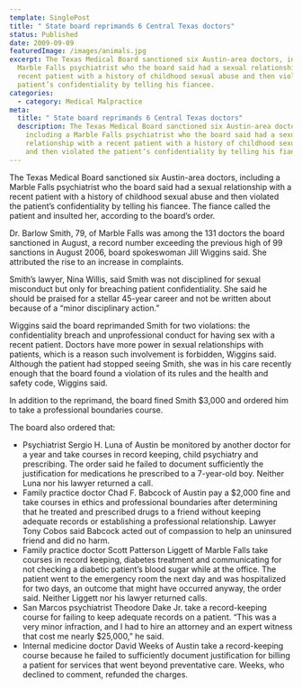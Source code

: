 ```yaml
---
template: SinglePost
title: " State board reprimands 6 Central Texas doctors"
status: Published
date: 2009-09-09
featuredImage: /images/animals.jpg
excerpt: The Texas Medical Board sanctioned six Austin-area doctors, including a
  Marble Falls psychiatrist who the board said had a sexual relationship with a
  recent patient with a history of childhood sexual abuse and then violated the
  patient’s confidentiality by telling his fiancee.
categories:
  - category: Medical Malpractice
meta:
  title: " State board reprimands 6 Central Texas doctors"
  description: The Texas Medical Board sanctioned six Austin-area doctors,
    including a Marble Falls psychiatrist who the board said had a sexual
    relationship with a recent patient with a history of childhood sexual abuse
    and then violated the patient’s confidentiality by telling his fiancee.
---
```

<!--StartFragment-->

The Texas Medical Board sanctioned six Austin-area doctors, including a Marble Falls psychiatrist who the board said had a sexual relationship with a recent patient with a history of childhood sexual abuse and then violated the patient’s confidentiality by telling his fiancee. The fiance called the patient and insulted her, according to the board’s order.

Dr. Barlow Smith, 79, of Marble Falls was among the 131 doctors the board sanctioned in August, a record number exceeding the previous high of 99 sanctions in August 2006, board spokeswoman Jill Wiggins said. She attributed the rise to an increase in complaints.

Smith’s lawyer, Nina Willis, said Smith was not disciplined for sexual misconduct but only for breaching patient confidentiality. She said he should be praised for a stellar 45-year career and not be written about because of a “minor disciplinary action.”

Wiggins said the board reprimanded Smith for two violations: the confidentiality breach and unprofessional conduct for having sex with a recent patient. Doctors have more power in sexual relationships with patients, which is a reason such involvement is forbidden, Wiggins said. Although the patient had stopped seeing Smith, she was in his care recently enough that the board found a violation of its rules and the health and safety code, Wiggins said.

In addition to the reprimand, the board fined Smith $3,000 and ordered him to take a professional boundaries course.

The board also ordered that:

* Psychiatrist Sergio H. Luna of Austin be monitored by another doctor for a year and take courses in record keeping, child psychiatry and prescribing. The order said he failed to document sufficiently the justification for medications he prescribed to a 7-year-old boy. Neither Luna nor his lawyer returned a call.
* Family practice doctor Chad F. Babcock of Austin pay a $2,000 fine and take courses in ethics and professional boundaries after determining that he treated and prescribed drugs to a friend without keeping adequate records or establishing a professional relationship. Lawyer Tony Cobos said Babcock acted out of compassion to help an uninsured friend and did no harm.
* Family practice doctor Scott Patterson Liggett of Marble Falls take courses in record keeping, diabetes treatment and communicating for not checking a diabetic patient’s blood sugar while at the office. The patient went to the emergency room the next day and was hospitalized for two days, an outcome that might have occurred anyway, the order said. Neither Liggett nor his lawyer returned calls.
* San Marcos psychiatrist Theodore Dake Jr. take a record-keeping course for failing to keep adequate records on a patient. “This was a very minor infraction, and I had to hire an attorney and an expert witness that cost me nearly $25,000,” he said.
* Internal medicine doctor David Weeks of Austin take a record-keeping course because he failed to sufficiently document justification for billing a patient for services that went beyond preventative care. Weeks, who declined to comment, refunded the charges.

<!--EndFragment-->